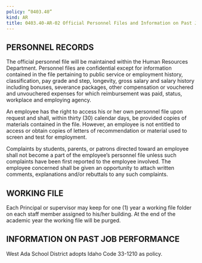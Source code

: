```yaml
---
policy: “0403.40”
kind: AR
title: 0403.40-AR-02 Official Personnel Files and Information on Past Job Performance
---
```


## PERSONNEL RECORDS
The official personnel file will be maintained within the Human Resources Department. Personnel files are confidential except for information contained in the file pertaining to public service or employment history, classification, pay grade and step, longevity, gross salary and salary history including bonuses, severance packages, other compensation or vouchered and unvouchered expenses for which reimbursement was paid, status, workplace and employing agency.

An employee has the right to access his or her own personnel file upon request and shall, within thirty (30) calendar days, be provided copies of materials contained in the file. However, an employee is not entitled to access or obtain copies of letters of recommendation or material used to screen and test for employment. 

Complaints by students, parents, or patrons directed toward an employee shall not become a part of the employee’s personnel file unless such complaints have been first reported to the employee involved. The employee concerned shall be given an opportunity to attach written comments, explanations and/or rebuttals to any such complaints.


## WORKING FILE
Each Principal or supervisor may keep for one (1) year a working file folder on each staff member assigned to his/her building. At the end of the academic year the working file will be purged.

## INFORMATION ON PAST JOB PERFORMANCE
West Ada School District adopts Idaho Code 33-1210 as policy.

